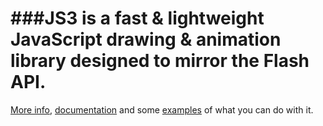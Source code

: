 ###JS3 is a fast & lightweight JavaScript drawing & animation library designed to mirror the Flash API. 
=============

[More info]('http://www.quietless.com/kitchen/introducing-js3/), [documentation](http://js3.quietless.com/) and some [examples](http://js3.quietless.com/gallery/honeycomb "gallery") of what you can do with it.
